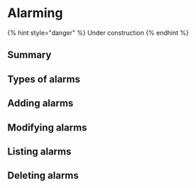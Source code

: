 # Alarming

{% hint style="danger" %}
Under construction
{% endhint %}

## Summary

## Types of alarms

## Adding alarms

## Modifying alarms

## Listing alarms

## Deleting alarms



